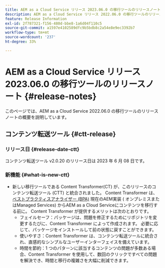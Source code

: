 ```yaml
---
title: AEM as a Cloud Service リリース 2023.06.0 の移行ツールのリリースノート
description: AEM as a Cloud Service リリース 2022.06.0 の移行ツールのリリースノート
feature: Release Information
exl-id: 2f787321-f156-480d-bbe8-1a6d04f110c5
source-git-commit: a1597e4102589dfc9b5bdb8c2a54e8e9ec3392b7
workflow-type: tm+mt
source-wordcount: '237'
ht-degree: 33%

---
```


# AEM as a Cloud Service リリース 2023.06.0 の移行ツールのリリースノート {#release-notes}

このページでは、AEM as a Cloud Service 2022.06.0 の移行ツールのリリースノートの概要を説明しています。

## コンテンツ転送ツール {#ctt-release}

### リリース日 {#release-date-ctt}

コンテンツ転送ツール v2.0.20 のリリース日は 2023 年 6 月 08 日です。

### 新機能 {#what-is-new-ctt}

* 新しい移行ツールである Content Transformer(CT) が、このリリースのコンテンツ転送ツール (CTT) と統合されました。 Content Transformer は、 [ベストプラクティスアナライザー (BPA)](https://experienceleague.adobe.com/docs/experience-manager-cloud-service/content/migration-journey/cloud-migration/best-practices-analyzer/overview-best-practices-analyzer.html?lang=ja) 現在のAEM実装 ( オンプレミスまたはManaged Services) からAEM as a Cloud Serviceにコンテンツを移行する前に。
Content Transformer が提供するメリットは次のとおりです。
   * フェイルセーフ：パッケージは、問題を修正するためにリポジトリを変更するたびに、Content Transformer によって作成されます。 必要に応じて、パッケージをインストールして前の状態に戻すことができます。
   * 使いやすさ：Content Transformer は、コンテンツ転送ツールに統合され、直感的なシンプルなユーザーインターフェイスを備えています。
   * 時間を節約：1 つのパターンに該当するコンテンツの問題が多数ある場合、Content Transformer を使用して、数回のクリックですべての問題を解決でき、時間と移行の複雑さを大幅に削減できます。
